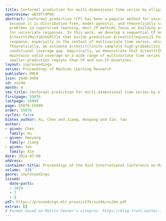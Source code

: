 ```yaml
---
title: Conformal prediction for multi-dimensional time series by ellipsoidal sets
openreview: uN39Tt9P8b
abstract: Conformal prediction (CP) has been a popular method for uncertainty quantification
  because it is distribution-free, model-agnostic, and theoretically sound. For forecasting
  problems in supervised learning, most CP methods focus on building prediction intervals
  for univariate responses. In this work, we develop a sequential CP method called
  $\texttt{MultiDimSPCI}$ that builds prediction $\textit{regions}$ for a multivariate
  response, especially in the context of multivariate time series, which are not exchangeable.
  Theoretically, we estimate $\textit{finite-sample}$ high-probability bounds on the
  conditional coverage gap. Empirically, we demonstrate that $\texttt{MultiDimSPCI}$
  maintains valid coverage on a wide range of multivariate time series while producing
  smaller prediction regions than CP and non-CP baselines.
layout: inproceedings
series: Proceedings of Machine Learning Research
publisher: PMLR
issn: 2640-3498
id: xu24m
month: 0
tex_title: Conformal prediction for multi-dimensional time series by ellipsoidal sets
firstpage: 55076
lastpage: 55099
page: 55076-55099
order: 55076
cycles: false
bibtex_author: Xu, Chen and Jiang, Hanyang and Xie, Yao
author:
- given: Chen
  family: Xu
- given: Hanyang
  family: Jiang
- given: Yao
  family: Xie
date: 2024-07-08
address:
container-title: Proceedings of the 41st International Conference on Machine Learning
volume: '235'
genre: inproceedings
issued:
  date-parts:
  - 2024
  - 7
  - 8
pdf: https://proceedings.mlr.press/v235/xu24m/xu24m.pdf
extras: []
# Format based on Martin Fenner's citeproc: https://blog.front-matter.io/posts/citeproc-yaml-for-bibliographies/
---
```


